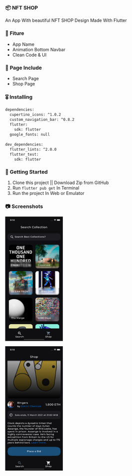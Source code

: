 ### 📦 **NFT SHOP**

An App With beautiful NFT SHOP Design
Made With Flutter

### 🎁 **Fiture**
- App Name
- Animation Bottom Navbar
- Clean Code & UI

### 📄 **Page Include**
- Search Page
- Shop Page

### 🎖  **Installing**
```
dependencies:
  cupertino_icons: ^1.0.2
  custom_navigation_bar: ^0.8.2
  flutter:
    sdk: flutter
  google_fonts: null

dev_dependencies:
  flutter_lints: ^2.0.0
  flutter_test:
    sdk: flutter

```

### 🚀 **Getting Started**
1. Clone this project || Download Zip from GitHub
2. Run `flutter pub get` In Terminal
3. Run the project In Web or Emulator

### 📷 **Screenshots**

<img
     src="/assets/image1.png"
    alt="Main Screen"
    title="Main Screen"
    style="display: inline-block; margin: 0 auto; width: 200; height: 400px">

<img
    src="/assets/image3.png"
    alt="Main Screen"
    title="Main Screen"
    style="display: inline-block; margin: 0 auto; width: 200; height: 400px">

    
    
